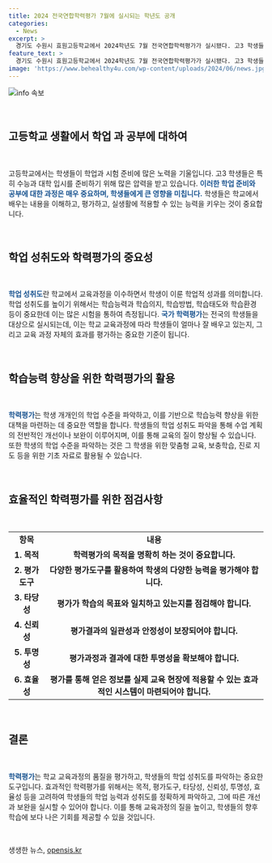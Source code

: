```yaml
---
title: 2024 전국연합학력평가 7월에 실시되는 학년도 공개
categories:
  - News
excerpt: >
  경기도 수원시 효원고등학교에서 2024학년도 7월 전국연합학력평가가 실시됐다. 고3 학생들이 시험을 준비하고 있는 소식.
feature_text: >
  경기도 수원시 효원고등학교에서 2024학년도 7월 전국연합학력평가가 실시됐다. 고3 학생들이 시험을 준비하고 있는 소식.
image: 'https://www.behealthy4u.com/wp-content/uploads/2024/06/news.jpg'
---
```


<p><img src="https://www.behealthy4u.com/wp-content/uploads/2024/06/news.jpg" alt="info 속보" /></p>

<p data-ke-size="size16">&nbsp;</p>

<h2 data-ke-size="size26">고등학교 생활에서 학업 과 공부에 대하여</h2>

<p data-ke-size="size16">&nbsp;</p>

<p>고등학교에서는 학생들이 학업과 시험 준비에 많은 노력을 기울입니다. 고3 학생들은 특히 수능과 대학 입시를 준비하기 위해 많은 압력을 받고 있습니다. <b><span style="color: #1a5490;">이러한 학업 준비와 공부에 대한 과정은 매우 중요하며, 학생들에게 큰 영향을 미칩니다.</span></b> 학생들은 학교에서 배우는 내용을 이해하고, 평가하고, 실생활에 적용할 수 있는 능력을 키우는 것이 중요합니다.</p>

<p data-ke-size="size16">&nbsp;</p>

<h2 data-ke-size="size26">학업 성취도와 학력평가의 중요성</h2>

<p data-ke-size="size16">&nbsp;</p>

<p><b><span style="color: #1a5490;">학업 성취도</span></b>란 학교에서 교육과정을 이수하면서 학생이 이룬 학업적 성과를 의미합니다. 학업 성취도를 높이기 위해서는 학습능력과 학습의지, 학습방법, 학습태도와 학습환경 등이 중요한데 이는 많은 시험을 통하여 측정됩니다. <b><span style="color: #1a5490;">국가 학력평가</span></b>는 전국의 학생들을 대상으로 실시되는데, 이는 학교 교육과정에 따라 학생들이 얼마나 잘 배우고 있는지, 그리고 교육 과정 자체의 효과를 평가하는 중요한 기준이 됩니다.</p>

<p data-ke-size="size16">&nbsp;</p>

<h2 data-ke-size="size26">학습능력 향상을 위한 학력평가의 활용</h2>

<p data-ke-size="size16">&nbsp;</p>

<p><b><span style="color: #1a5490;">학력평가</span></b>는 학생 개개인의 학업 수준을 파악하고, 이를 기반으로 학습능력 향상을 위한 대책을 마련하는 데 중요한 역할을 합니다. 학생들의 학업 성취도 파악을 통해 수업 계획의 전반적인 개선이나 보완이 이루어지며, 이를 통해 교육의 질이 향상될 수 있습니다. 또한 학생의 학업 수준을 파악하는 것은 그 학생을 위한 맞춤형 교육, 보충학습, 진로 지도 등을 위한 기초 자료로 활용될 수 있습니다.</p>

<p data-ke-size="size16">&nbsp;</p>

<h2 data-ke-size="size26">효율적인 학력평가를 위한 점검사항</h2>

<p data-ke-size="size16">&nbsp;</p>

<table>
<tbody>
<tr>
<td style="text-align: center; height: 17px;"><b>항목</b></td>
<td style="text-align: center; height: 17px;"><b>내용</b></td>
</tr>
<tr>
<td style="text-align: center; height: 17px;"><b>1. 목적</b></td>
<td style="text-align: center; height: 17px;"><b>학력평가의 목적을 명확히 하는 것이 중요합니다.</b></td>
</tr>
<tr>
<td style="text-align: center; height: 17px;"><b>2. 평가도구</b></td>
<td style="text-align: center; height: 17px;"><b>다양한 평가도구를 활용하여 학생의 다양한 능력을 평가해야 합니다.</b></td>
</tr>
<tr>
<td style="text-align: center; height: 17px;"><b>3. 타당성</b></td>
<td style="text-align: center; height: 17px;"><b>평가가 학습의 목표와 일치하고 있는지를 점검해야 합니다.</b></td>
</tr>
<tr>
<td style="text-align: center; height: 17px;"><b>4. 신뢰성</b></td>
<td style="text-align: center; height: 17px;"><b>평가결과의 일관성과 안정성이 보장되어야 합니다.</b></td>
</tr>
<tr>
<td style="text-align: center; height: 17px;"><b>5. 투명성</b></td>
<td style="text-align: center; height: 17px;"><b>평가과정과 결과에 대한 투명성을 확보해야 합니다.</b></td>
</tr>
<tr>
<td style="text-align: center; height: 17px;"><b>6. 효율성</b></td>
<td style="text-align: center; height: 17px;"><b>평가를 통해 얻은 정보를 실제 교육 현장에 적용할 수 있는 효과적인 시스템이 마련되어야 합니다.</b></td>
</tr>
</tbody>
</table>

<p data-ke-size="size16">&nbsp;</p>

<h2 data-ke-size="size26">결론</h2>

<p data-ke-size="size16">&nbsp;</p>

<p><b><span style="color: #1a5490;">학력평가</span></b>는 학교 교육과정의 품질을 평가하고, 학생들의 학업 성취도를 파악하는 중요한 도구입니다. 효과적인 학력평가를 위해서는 목적, 평가도구, 타당성, 신뢰성, 투명성, 효율성 등을 고려하여 학생들의 학업 능력과 성취도를 정확하게 파악하고, 그에 따른 개선과 보완을 실시할 수 있어야 합니다. 이를 통해 교육과정의 질을 높이고, 학생들의 향후 학습에 보다 나은 기회를 제공할 수 있을 것입니다.</p>

<p data-ke-size="size16">&nbsp;</p>
생생한 뉴스, <a href="https://opensis.kr" rel="dofollow">opensis.kr</a>


